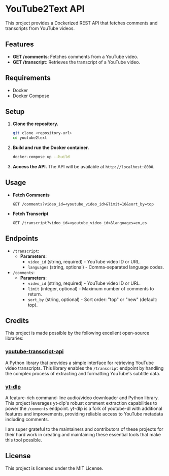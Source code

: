 # YouTube2Text API

This project provides a Dockerized REST API that fetches comments and transcripts from YouTube videos.

## Features
- **GET /comments**: Fetches comments from a YouTube video.
- **GET /transcript**: Retrieves the transcript of a YouTube video.

## Requirements
- Docker
- Docker Compose

## Setup

1. **Clone the repository.**
   ```bash
   git clone <repository-url>
   cd youtube2text
   ```

2. **Build and run the Docker container.**
   ```bash
   docker-compose up --build
   ```

3. **Access the API.**
   The API will be available at `http://localhost:8000`.

## Usage

- **Fetch Comments**
  ```
  GET /comments?video_id=<youtube_video_id>&limit=10&sort_by=top
  ```
- **Fetch Transcript**
  ```
  GET /transcript?video_id=<youtube_video_id>&languages=en,es
  ```

## Endpoints

- `/transcript`: 
  - **Parameters**: 
    - `video_id` (string, required) - YouTube video ID or URL.
    - `languages` (string, optional) - Comma-separated language codes.
- `/comments`:
  - **Parameters**:
    - `video_id` (string, required) - YouTube video ID or URL.
    - `limit` (integer, optional) - Maximum number of comments to return.
    - `sort_by` (string, optional) - Sort order: "top" or "new" (default: top).

## Credits

This project is made possible by the following excellent open-source libraries:

### [youtube-transcript-api](https://github.com/jdepoix/youtube-transcript-api)
A Python library that provides a simple interface for retrieving YouTube video transcripts. This library enables the `/transcript` endpoint by handling the complex process of extracting and formatting YouTube's subtitle data.

### [yt-dlp](https://github.com/yt-dlp/yt-dlp)
A feature-rich command-line audio/video downloader and Python library. This project leverages yt-dlp's robust comment extraction capabilities to power the `/comments` endpoint. yt-dlp is a fork of youtube-dl with additional features and improvements, providing reliable access to YouTube metadata including comments.

I am super grateful to the maintainers and contributors of these projects for their hard work in creating and maintaining these essential tools that make this tool possible.

## License

This project is licensed under the MIT License.
